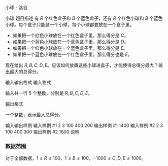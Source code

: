 



小球 - 洛谷














小球
题目描述
有 $R$ 个红色盒子和 $B$ 个蓝色盒子，还有 $R$ 个红色小球和 $B$ 个蓝色小球。每个盒子只能装一个小球，每个小球都要放在一个盒子里。

- 如果把一个红色小球放在一个红色盒子里，那么得分是 $C$。
- 如果把一个蓝色小球放在一个蓝色盒子里，那么得分是 $D$。
- 如果把一个红色小球放在一个蓝色盒子里，那么得分是 $E$。
- 如果把一个蓝色小球放在一个红色盒子里，那么得分也是 $E$。

现在给出 $R,B,C,D,E$。应该如何放置这些小球进盒子，才能使得总得分最大？输出最大的总得分。

输入输出格式
输入格式

输入共一行 $5$ 个整数，分别是 $R,B,C,D,E$。

输出格式

一个整数，表示最大总得分。

输入输出样例
输入样例 #1
2 3 100 400 200
输出样例 #1
1400
输入样例 #2
2 3 100 400 300
输出样例 #2
1600
说明
### 数据范围

对于全部数据，$1 \le R \le 100$，$1 \le B \le 100$，$-1000 \le C,D,E \le 1000$。








